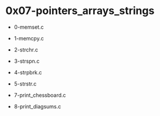 # 0x07-pointers\_arrays\_strings

* 0-memset.c

* 1-memcpy.c

* 2-strchr.c

* 3-strspn.c

* 4-strpbrk.c

* 5-strstr.c

* 7-print\_chessboard.c

* 8-print\_diagsums.c



